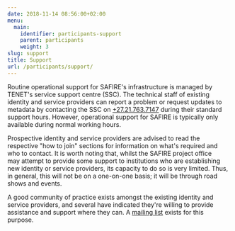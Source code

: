```yaml
---
date: 2018-11-14 08:56:00+02:00
menu:
  main:
    identifier: participants-support
    parent: participants
    weight: 3
slug: support
title: Support
url: /participants/support/
---
```


Routine operational support for SAFIRE's infrastructure is managed by TENET's service support centre (SSC). The technical staff of existing identity and service providers can report a problem or request updates to metadata by contacting the SSC on [+27.21.763.7147](tel:+27.21.763.7147) during their standard support hours. However, operational support for SAFIRE is typically only available during normal working hours.

Prospective identity and service providers are advised to read the respective "how to join" sections for information on what's required and who to contact. It is worth noting that, whilst the SAFIRE project office may attempt to provide some support to institutions who are establishing new identity or service providers, its capacity to do so is very limited. Thus, in general, this will not be on a one-on-one basis; it will be through road shows and events.

A good community of practice exists amongst the existing identity and service providers, and several have indicated they're willing to provide assistance and support where they can. A [mailing list](http://lists.tenet.ac.za/mailman/listinfo/safire-discuss) exists for this purpose.
